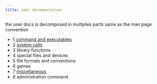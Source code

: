 ```yaml
---
title: user documentation
---
```

the user docs is decomposed in multpiles parts same as the man page convention
- 1 [command and executables](commands)
- 2 [system calls](syscall)
- 3 library functions
- 4 special files and devices
- 5 file formats and conventions
- 6 games
- 7 [miscellaneous](miscellaneous)
- 8 administration command
